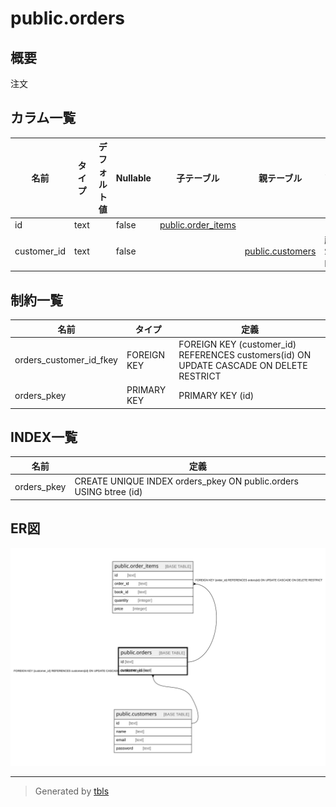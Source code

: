 # public.orders

## 概要

注文

## カラム一覧

| 名前 | タイプ | デフォルト値 | Nullable | 子テーブル | 親テーブル | コメント |
| ---- | ------ | ------------ | -------- | ---------- | ---------- | -------- |
| id | text |  | false | [public.order_items](public.order_items.md) |  |  |
| customer_id | text |  | false |  | [public.customers](public.customers.md) | 顧客ID |

## 制約一覧

| 名前 | タイプ | 定義 |
| ---- | ---- | ---------- |
| orders_customer_id_fkey | FOREIGN KEY | FOREIGN KEY (customer_id) REFERENCES customers(id) ON UPDATE CASCADE ON DELETE RESTRICT |
| orders_pkey | PRIMARY KEY | PRIMARY KEY (id) |

## INDEX一覧

| 名前 | 定義 |
| ---- | ---------- |
| orders_pkey | CREATE UNIQUE INDEX orders_pkey ON public.orders USING btree (id) |

## ER図

![er](public.orders.svg)

---

> Generated by [tbls](https://github.com/k1LoW/tbls)
